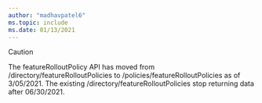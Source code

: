 ```yaml
---
author: "madhavpatel6"
ms.topic: include
ms.date: 01/13/2021
---
```


<!-- markdownlint-disable MD041-->

> [!CAUTION]
> The featureRolloutPolicy API has moved from /directory/featureRolloutPolicies to /policies/featureRolloutPolicies as of 3/05/2021. The existing /directory/featureRolloutPolicies stop returning data after 06/30/2021.
